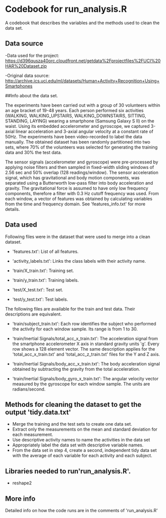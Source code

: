 # Codebook for run_analysis.R 

 A codebook that describes the variables and the methods used to clean the data set.

## Data source 

-Data used for the project: https://d396qusza40orc.cloudfront.net/getdata%2Fprojectfiles%2FUCI%20HAR%20Dataset.zip

-Original data source: 
http://archive.ics.uci.edu/ml/datasets/Human+Activity+Recognition+Using+Smartphones

##Info about the data set. 


The experiments have been carried out with a group of 30 volunteers within an age bracket of 19-48 years. Each person performed six activities (WALKING, WALKING_UPSTAIRS, WALKING_DOWNSTAIRS, SITTING, STANDING, LAYING) wearing a smartphone (Samsung Galaxy S II) on the waist. Using its embedded accelerometer and gyroscope, we captured 3-axial linear acceleration and 3-axial angular velocity at a constant rate of 50Hz. The experiments have been video-recorded to label the data manually. The obtained dataset has been randomly partitioned into two sets, where 70% of the volunteers was selected for generating the training data and 30% the test data. 

The sensor signals (accelerometer and gyroscope) were pre-processed by applying noise filters and then sampled in fixed-width sliding windows of 2.56 sec and 50% overlap (128 readings/window). The sensor acceleration signal, which has gravitational and body motion components, was separated using a Butterworth low-pass filter into body acceleration and gravity. The gravitational force is assumed to have only low frequency components, therefore a filter with 0.3 Hz cutoff frequency was used. From each window, a vector of features was obtained by calculating variables from the time and frequency domain. See 'features_info.txt' for more details. 

## Data used 

 Following files were in the dataset that were used to merge into a clean dataset. 

- 'features.txt': List of all features.

- 'activity_labels.txt': Links the class labels with their activity name.

- 'train/X_train.txt': Training set.

- 'train/y_train.txt': Training labels.

- 'test/X_test.txt': Test set.

- 'test/y_test.txt': Test labels.

The following files are available for the train and test data. Their descriptions are equivalent. 

- 'train/subject_train.txt': Each row identifies the subject who performed the activity for each window sample. Its range is from 1 to 30. 

- 'train/Inertial Signals/total_acc_x_train.txt': The acceleration signal from the smartphone accelerometer X axis in standard gravity units 'g'. Every row shows a 128 element vector. The same description applies for the 'total_acc_x_train.txt' and 'total_acc_z_train.txt' files for the Y and Z axis. 

- 'train/Inertial Signals/body_acc_x_train.txt': The body acceleration signal obtained by subtracting the gravity from the total acceleration. 

- 'train/Inertial Signals/body_gyro_x_train.txt': The angular velocity vector measured by the gyroscope for each window sample. The units are radians/second. 

## Methods for cleaning the dataset to get the output 'tidy.data.txt'

- Merge the training and the test sets to create one data set.
- Extract only the measurements on the mean and standard deviation for each measurement.
- Use descriptive activity names to name the activities in the data set
- Appropriately label the data set with descriptive variable names.
- From the data set in step 4, create a second, independent tidy data set with the average of each     variable for each activity and each subject.

## Libraries needed to run'run_analysis.R'. 

- reshape2 

## More info

Detailed info on how the code runs are in the comments of 'run_analysis.R'
